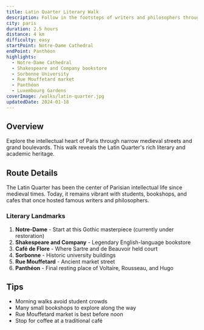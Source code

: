 ```yaml
---
title: Latin Quarter Literary Walk
description: Follow in the footsteps of writers and philosophers through historic Paris
city: paris
duration: 2.5 hours
distance: 4 km
difficulty: easy
startPoint: Notre-Dame Cathedral
endPoint: Panthéon
highlights:
  - Notre-Dame Cathedral
  - Shakespeare and Company bookstore
  - Sorbonne University
  - Rue Mouffetard market
  - Panthéon
  - Luxembourg Gardens
coverImage: /walks/latin-quarter.jpg
updatedDate: 2024-01-18
---
```


## Overview

Explore the intellectual heart of Paris through narrow medieval streets and grand boulevards. This walk reveals the Latin Quarter's rich literary and academic heritage.

## Route Details

The Latin Quarter has been the center of Parisian intellectual life since medieval times. Today, it remains vibrant with students, bookshops, and cafes that once hosted famous writers and philosophers.

### Literary Landmarks

1. **Notre-Dame** - Start at this Gothic masterpiece (currently under restoration)
2. **Shakespeare and Company** - Legendary English-language bookstore
3. **Café de Flore** - Where Sartre and de Beauvoir held court
4. **Sorbonne** - Historic university buildings
5. **Rue Mouffetard** - Ancient market street
6. **Panthéon** - Final resting place of Voltaire, Rousseau, and Hugo

## Tips

- Morning walks avoid student crowds
- Many small bookshops to explore along the way
- Rue Mouffetard market is best before noon
- Stop for coffee at a traditional café